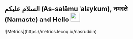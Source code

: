 <h2>السلام عليكم (As-salāmu ʿalaykum), नमस्ते (Namaste) and Hello <img src="https://raw.githubusercontent.com/MartinHeinz/MartinHeinz/master/wave.gif" width="30px"></h2>
![Metrics](https://metrics.lecoq.io/nasruddin)

